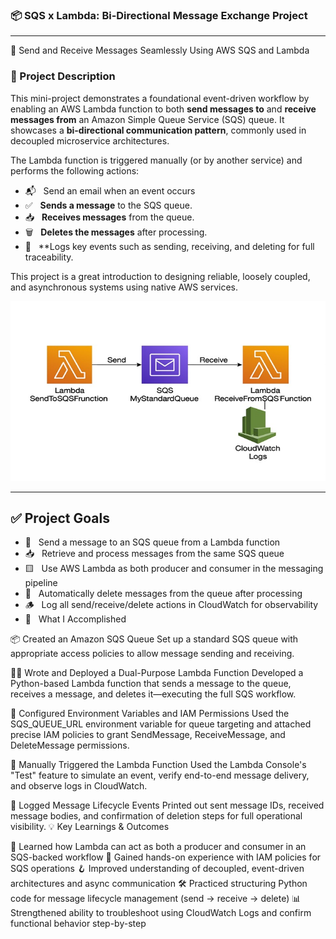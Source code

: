 ### 📦 SQS x Lambda: Bi-Directional Message Exchange Project

---

🔁 Send and Receive Messages Seamlessly Using AWS SQS and Lambda


### 📌 Project Description

This mini-project demonstrates a foundational event-driven workflow by enabling an AWS Lambda function to both **send messages to** and **receive messages from** an Amazon Simple Queue Service (SQS) queue. It showcases a **bi-directional communication pattern**, commonly used in decoupled microservice architectures.

The Lambda function is triggered manually (or by another service) and performs the following actions:
 - 📬 &nbsp;&nbsp;Send an email when an event occurs
 - ✅ &nbsp;&nbsp;**Sends a message** to the SQS queue.
 - 📥 &nbsp;&nbsp;**Receives messages** from the queue.
 - 🗑️ &nbsp;&nbsp;**Deletes the messages** after processing.
 - 🧾 &nbsp;&nbsp;**Logs key events such as sending, receiving, and deleting for full traceability.

This project is a great introduction to designing reliable, loosely coupled, and asynchronous systems using native AWS services.

![Alt Text](700x400_sqs_lambda_cloudwatch_lc.jpg)

---

##  ✅ Project Goals

 - 📨 &nbsp;&nbsp;Send a message to an SQS queue from a Lambda function
-  📥 &nbsp;&nbsp;Retrieve and process messages from the same SQS queue
-  🟨 &nbsp;&nbsp;Use AWS Lambda as both producer and consumer in the messaging pipeline
-  🧼 &nbsp;&nbsp;Automatically delete messages from the queue after processing
-  🪵 &nbsp;&nbsp;Log all send/receive/delete actions in CloudWatch for observability
-  🔧 &nbsp;&nbsp;What I Accomplished

📦 Created an Amazon SQS Queue
    Set up a standard SQS queue with appropriate access policies to allow message sending and receiving.

🧑‍💻 Wrote and Deployed a Dual-Purpose Lambda Function
    Developed a Python-based Lambda function that sends a message to the queue, receives a message, and deletes it—executing the full SQS workflow.

🔐 Configured Environment Variables and IAM Permissions
    Used the SQS_QUEUE_URL environment variable for queue targeting and attached precise IAM policies to grant SendMessage, ReceiveMessage, and DeleteMessage permissions.

🧪 Manually Triggered the Lambda Function
    Used the Lambda Console's "Test" feature to simulate an event, verify end-to-end message delivery, and observe logs in CloudWatch.

📄 Logged Message Lifecycle Events
    Printed out sent message IDs, received message bodies, and confirmation of deletion steps for full operational visibility.
💡 Key Learnings & Outcomes

🔁 Learned how Lambda can act as both a producer and consumer in an SQS-backed workflow
🔑 Gained hands-on experience with IAM policies for SQS operations
🪝 Improved understanding of decoupled, event-driven architectures and async communication
🛠️ Practiced structuring Python code for message lifecycle management (send → receive → delete)
📊 Strengthened ability to troubleshoot using CloudWatch Logs and confirm functional behavior step-by-step



